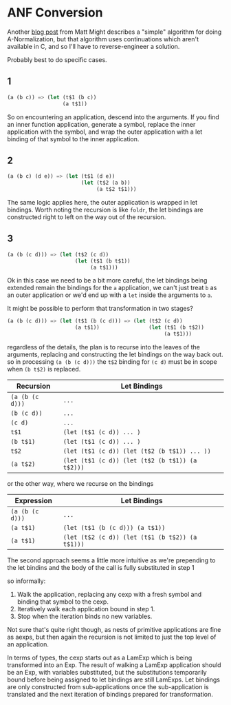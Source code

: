 # ANF Conversion

Another [blog post](https://matt.might.net/articles/a-normalization/)
from Matt Might describes a "simple" algorithm for doing A-Normalization,
but that algorithm uses continuations which aren't available in C, and so
I'll have to reverse-engineer a solution.

Probably best to do specific cases.

## 1
```scheme
(a (b c)) => (let (t$1 (b c))
                  (a t$1))
```
So on encountering an application, descend into the arguments.
If you find an inner function application, generate a symbol, replace the
inner application with the symbol, and wrap the outer application with a let
binding of that symbol to the inner application.

## 2
```scheme
(a (b c) (d e)) => (let (t$1 (d e))
                        (let (t$2 (a b))
                             (a t$2 t$1)))
```
The same logic applies here, the outer application is wrapped in let bindings.
Worth noting the recursion is like `foldr`, the let bindings are constructed
right to left on the way out of the recursion.

## 3
```scheme
(a (b (c d))) => (let (t$2 (c d))
                      (let (t$1 (b t$1))
                           (a t$1)))
```
Ok in this case we need to be a bit more careful, the let bindings being
extended remain the bindings for the `a` application, we can't just treat
`b` as an outer application or we'd end up with a `let` inside the arguments
to `a`.

It might be possible to perform that transformation in two stages?
```scheme
(a (b (c d))) => (let (t$1 (b (c d))) => (let (t$2 (c d))
                      (a t$1))                (let (t$1 (b t$2))
                                                   (a t$1)))
```

regardless of the details, the plan is to recurse into the leaves of the arguments, replacing
and constructing the let bindings on the way back out. so in processing `(a (b (c d)))` the
`t$2` binding for `(c d)` must be in scope when `(b t$2)` is replaced.

| Recursion | Let Bindings |
| --------- | ------------ |
| `(a (b (c d)))` | `...` |
| `(b (c d))`     | `...` |
| `(c d)`         | `...` |
| `t$1`           | `(let (t$1 (c d)) ... )` |
| `(b t$1)`       | `(let (t$1 (c d)) ... )` |
| `t$2`           | `(let (t$1 (c d)) (let (t$2 (b t$1)) ... ))` |
| `(a t$2)`       | `(let (t$1 (c d)) (let (t$2 (b t$1)) (a t$2)))` |

or the other way, where we recurse on the bindings

| Expression | Let Bindings |
| --------- | ------------ |
| `(a (b (c d)))` | `...` |
| `(a t$1)`       | `(let (t$1 (b (c d))) (a t$1))` |
| `(a t$1)`       | `(let (t$2 (c d)) (let (t$1 (b t$2)) (a t$1)))` |

The second approach seems a little more intuitive as we're prepending to the let bindins and the
body of the call is fully substituted in step 1

so informally:
1. Walk the application, replacing any cexp with a fresh
   symbol and binding that symbol to the cexp.
2. Iteratively walk each application bound in step 1.
3. Stop when the iteration binds no new variables.

Not sure that's quite right though, as nests of primitive applications are fine as aexps, but then
again the recursion is not limited to just the top level of an application.

In terms of types, the cexp starts out as a LamExp which is being transformed into an Exp.
The result of walking a LamExp application should be an Exp, with variables substituted,
but the substitutions temporarily bound before being assigned to let bindings are still LamExps.
Let bindings are only constructed from sub-applications once the sub-application is translated
and the next iteration of bindings prepared for transformation.
